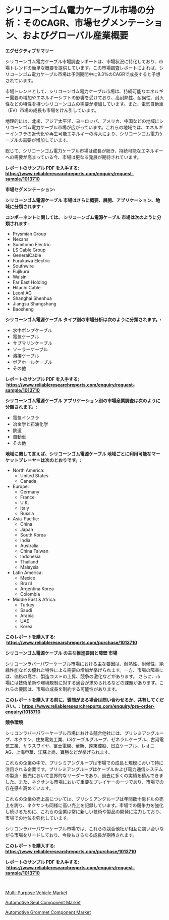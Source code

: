 <p><h1>シリコーンゴム電力ケーブル市場の分析：そのCAGR、市場セグメンテーション、およびグローバル産業概要</h1></p><p><strong>エグゼクティブサマリー</strong></p>
<p><p>シリコーンゴム電力ケーブル市場調査レポートは、市場状況に特化しており、市場トレンドの簡単な概要を提供しています。この市場調査レポートによれば、シリコーンゴム電力ケーブル市場は予測期間中に9.3%のCAGRで成長すると予想されています。</p><p>市場トレンドとして、シリコーンゴム電力ケーブル市場は、持続可能なエネルギー需要の増加やエネルギーシフトの影響を受けており、高耐熱性、耐候性、耐火性などの特性を持つシリコーンゴムの需要が増加しています。また、電気自動車（EV）市場の成長も市場をけん引しています。</p><p>地理的には、北米、アジア太平洋、ヨーロッパ、アメリカ、中国などの地域にシリコーンゴム電力ケーブル市場が広がっています。これらの地域では、エネルギーインフラの近代化や再生可能エネルギーの導入により、シリコーンゴム電力ケーブルの需要が増加しています。</p><p>総じて、シリコーンゴム電力ケーブル市場は成長が続き、持続可能なエネルギーへの需要が高まっている今、市場は更なる発展が期待されています。</p></p>
<p><strong>レポートのサンプル PDF を入手する: <a href="https://www.reliableresearchreports.com/enquiry/request-sample/1013710">https://www.reliableresearchreports.com/enquiry/request-sample/1013710</a></strong></p>
<p><strong>市場セグメンテーション:</strong></p>
<p><strong> シリコーンゴム電源ケーブル 市場はさらに概要、展開、アプリケーション、地域に分類されます :</strong></p>
<p><strong>コンポーネントに関しては、 シリコーンゴム電源ケーブル 市場は次のように分類されます: &nbsp;</strong></p>
<p><ul><li>Prysmian Group</li><li>Nexans</li><li>Sumitomo Electric</li><li>LS Cable Group</li><li>GeneralCable</li><li>Furukawa Electric</li><li>Southwire</li><li>Fujikura</li><li>Walsin</li><li>Far East Holding</li><li>Hitachi Cable</li><li>Leoni AG</li><li>Shanghai Shenhua</li><li>Jiangsu Shangshang</li><li>Baosheng</li></ul></p>
<p><strong> シリコーンゴム電源ケーブル タイプ別の市場分析は次のように分類されます。:</strong></p>
<p><ul><li>水中ポンプケーブル</li><li>電気ケーブル</li><li>サブマリンケーブル</li><li>ソーラーケーブル</li><li>溶接ケーブル</li><li>ボアホールケーブル</li><li>その他</li></ul></p>
<p><strong>レポートのサンプル PDF を入手する: &nbsp;<a href="https://www.reliableresearchreports.com/enquiry/request-sample/1013710">https://www.reliableresearchreports.com/enquiry/request-sample/1013710</a></strong></p>
<p><strong> シリコーンゴム電源ケーブル アプリケーション別の市場産業調査は次のように分類されます。:</strong></p>
<p><ul><li>電気インフラ</li><li>冶金学と石油化学</li><li>鉄道</li><li>自動車</li><li>その他</li></ul></p>
<p><strong>地域に関して言えば、シリコーンゴム電源ケーブル 地域ごとに利用可能なマーケットプレーヤーは次のとおりです。:</strong></p>
<p><ul>
    <li>
        North America:
        <ul>
            <li>United States</li>
            <li>Canada</li>
        </ul>
    </li>
    <li>
        Europe:
        <ul>
            <li>Germany</li>
            <li>France</li>
            <li>U.K.</li>
            <li>Italy</li>
            <li>Russia</li>
        </ul>
    </li>
    <li>
        Asia-Pacific:
        <ul>
            <li>China</li>
            <li>Japan</li>
            <li>South Korea</li>
            <li>India</li>
            <li>Australia</li>
            <li>China Taiwan</li>
            <li>Indonesia</li>
            <li>Thailand</li>
            <li>Malaysia</li>
        </ul>
    </li>
    <li>
        Latin America:
        <ul>
            <li>Mexico</li>
            <li>Brazil</li>
            <li>Argentina Korea</li>
            <li>Colombia</li>
        </ul>
    </li>
    <li>
        Middle East & Africa:
        <ul>
            <li>Turkey</li>
            <li>Saudi</li>
            <li>Arabia</li>
            <li>UAE</li>
            <li>Korea</li>
        </ul>
    </li>
    </ul></p>
<p><strong>このレポートを購入する: &nbsp;<a href="https://www.reliableresearchreports.com/purchase/1013710">https://www.reliableresearchreports.com/purchase/1013710</a></strong></p>
<p><strong>シリコーンゴム電源ケーブル の主な推進要因と障壁 市場</strong></p>
<p><p>シリコーンラバーパワーケーブル市場における主な要因は、耐熱性、耐候性、絶縁性能などの優れた特性による需要の増加が挙げられます。一方、市場の障害には、価格の高さ、製造コストの上昇、競争の激化などがあります。 さらに、市場には技術革新や環境規制に対する適合が求められるなどの課題があります。これらの要因は、市場の成長を制約する可能性があります。</p></p>
<p><strong>このレポートを購入する前に、質問がある場合は問い合わせるか、共有してください。:&nbsp; <a href="https://www.reliableresearchreports.com/enquiry/pre-order-enquiry/1013710">https://www.reliableresearchreports.com/enquiry/pre-order-enquiry/1013710</a></strong></p>
<p><strong>競争環境</strong></p>
<p><p>シリコンラバーパワーケーブル市場における競合他社には、プリシミアングループ、ネクサン、住友電気工業、LSケーブルグループ、ゼネラルケーブル、古河電気工業、サウスワイヤ、富士電線、華新、遠東控股、日立ケーブル、レオニAG、上海申華、江蘇上尚、寶勝などが挙げられます。</p><p>これらの企業の中で、プリシミアングループは市場での成長と規模において特に注目される企業です。プリシミアングループはケーブルおよび電力通信システムの製造・販売において世界的なリーダーであり、過去に多くの実績を積んできました。また、ネクサンも市場において重要なプレイヤーの一つであり、市場での存在感を高めています。</p><p>これらの企業の売上高については、プリシミアングループは年間数十億ドルの売上を誇り、ネクサンも同様に高い売上を記録しています。市場での競争力を強化し続けるために、これらの企業は常に新しい技術や製品の開発に注力しており、市場での地位を強化しています。</p><p>シリコンラバーパワーケーブル市場では、これらの競合他社が相互に競い合いながら市場をリードしており、今後もさらなる成長が期待されます。</p></p>
<p><strong>このレポートを購入する: &nbsp; <a href="https://www.reliableresearchreports.com/purchase/1013710">https://www.reliableresearchreports.com/purchase/1013710</a></strong></p>
<p><strong>レポートのサンプル PDF を入手する: &nbsp;<a href="https://www.reliableresearchreports.com/enquiry/request-sample/1013710">https://www.reliableresearchreports.com/enquiry/request-sample/1013710</a></strong><strong></strong></p>
<p>&nbsp;</p>
<p><p><a href="https://github.com/yemakinde/Market-Research-Report-List-1/blob/main/multi-purpose-vehicle-market.md">Multi-Purpose Vehicle Market</a></p><p><a href="https://github.com/bmorecock/Market-Research-Report-List-2/blob/main/automotive-seal-component-market.md">Automotive Seal Component Market</a></p><p><a href="https://github.com/jsmusil/Market-Research-Report-List-2/blob/main/automotive-grommet-component-market.md">Automotive Grommet Component Market</a></p></p>